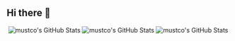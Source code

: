 ## Hi there 👋

<div align="center">
  <img src="https://github-readme-stats.vercel.app/api?username=mustco&theme=dracula&show_icons=true&hide_border=true&count_private=true" alt="mustco's GitHub Stats" />
  
  <img src="https://github-readme-stats.vercel.app/api/top-langs/?username=mustco&theme=dracula&show_icons=true&hide_border=true&layout=compact" alt="mustco's GitHub Stats" />
  
  <img src="https://github-readme-streak-stats.herokuapp.com/?user=mustco&theme=dracula&hide_border=true" alt="mustco's GitHub Stats" />
</div>
